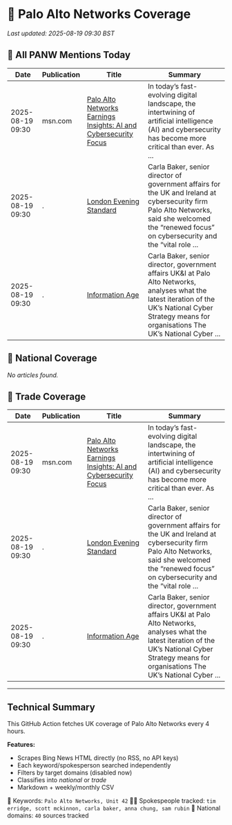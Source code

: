# 🔐 Palo Alto Networks Coverage

_Last updated: 2025-08-19 09:30 BST_

## 📌 All PANW Mentions Today

| Date | Publication | Title | Summary |
|------|-------------|--------|---------|
| 2025-08-19 09:30 | msn.com | [Palo Alto Networks Earnings Insights: AI and Cybersecurity Focus](https://www.msn.com/en-us/technology/cybersecurity/palo-alto-networks-earnings-insights-ai-and-cybersecurity-focus/ar-AA1KMm5G?ocid=BingNewsVerp) | In today’s fast-evolving digital landscape, the intertwining of artificial intelligence (AI) and cybersecurity has become more critical than ever. As ... |
| 2025-08-19 09:30 | . | [London Evening Standard](/news/search?q=site%3awww.standard.co.uk&FORM=NWBCLM) | Carla Baker, senior director of government affairs for the UK and Ireland at cybersecurity firm Palo Alto Networks, said she welcomed the “renewed focus” on cybersecurity and the “vital role ... |
| 2025-08-19 09:30 | . | [Information Age](/news/search?q=site%3awww.information-age.com&FORM=NWBCLM) | Carla Baker, senior director, government affairs UK&I at Palo Alto Networks, analyses what the latest iteration of the UK’s National Cyber Strategy means for organisations The UK’s National Cyber ... |

## 📰 National Coverage

_No articles found._

## 📘 Trade Coverage

| Date | Publication | Title | Summary |
|------|-------------|--------|---------|
| 2025-08-19 09:30 | msn.com | [Palo Alto Networks Earnings Insights: AI and Cybersecurity Focus](https://www.msn.com/en-us/technology/cybersecurity/palo-alto-networks-earnings-insights-ai-and-cybersecurity-focus/ar-AA1KMm5G?ocid=BingNewsVerp) | In today’s fast-evolving digital landscape, the intertwining of artificial intelligence (AI) and cybersecurity has become more critical than ever. As ... |
| 2025-08-19 09:30 | . | [London Evening Standard](/news/search?q=site%3awww.standard.co.uk&FORM=NWBCLM) | Carla Baker, senior director of government affairs for the UK and Ireland at cybersecurity firm Palo Alto Networks, said she welcomed the “renewed focus” on cybersecurity and the “vital role ... |
| 2025-08-19 09:30 | . | [Information Age](/news/search?q=site%3awww.information-age.com&FORM=NWBCLM) | Carla Baker, senior director, government affairs UK&I at Palo Alto Networks, analyses what the latest iteration of the UK’s National Cyber Strategy means for organisations The UK’s National Cyber ... |


---

## Technical Summary

This GitHub Action fetches UK coverage of Palo Alto Networks every 4 hours.

**Features:**
- Scrapes Bing News HTML directly (no RSS, no API keys)
- Each keyword/spokesperson searched independently
- Filters by target domains (disabled now)
- Classifies into _national_ or _trade_
- Markdown + weekly/monthly CSV

📌 Keywords: `Palo Alto Networks, Unit 42`
🧑‍💼 Spokespeople tracked: `tim erridge, scott mckinnon, carla baker, anna chung, sam rubin`
📰 National domains: `40` sources tracked

